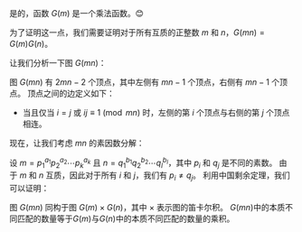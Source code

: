 是的，函数 $G(m)$ 是一个乘法函数。😊

为了证明这一点，我们需要证明对于所有互质的正整数 $m$ 和 $n$，$G(mn) = G(m)G(n)$。

让我们分析一下图 $G(mn)$：

图 $G(mn)$ 有 $2mn-2$ 个顶点，其中左侧有 $mn-1$ 个顶点，右侧有 $mn-1$ 个顶点。
顶点之间的边定义如下：
+ 当且仅当 $i = j$ 或 $ij \equiv 1 \pmod{mn}$ 时，左侧的第 $i$ 个顶点与右侧的第 $j$ 个顶点相连。

现在，让我们考虑 $mn$ 的素因数分解：

设 $m = p_1^{a_1}p_2^{a_2}\cdots p_k^{a_k}$ 且 $n = q_1^{b_1}q_2^{b_2}\cdots q_l^{b_l}$，其中 $p_i$ 和 $q_j$ 是不同的素数。
由于 $m$ 和 $n$ 互质，因此对于所有 $i$ 和 $j$，我们有 $p_i \neq q_j$。
利用中国剩余定理，我们可以证明：

图 $G(mn)$ 同构于图 $G(m) \times G(n)$，其中 $\times$ 表示图的笛卡尔积。
$G(mn)$中的本质不同匹配的数量等于$G(m)$与$G(n)$中的本质不同匹配的数量的乘积。